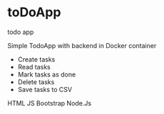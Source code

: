 # toDoApp
 todo app
 
Simple TodoApp with backend in Docker container

- Create tasks
- Read tasks
- Mark tasks as done
- Delete tasks
- Save tasks to CSV

HTML
JS
Bootstrap
Node.Js
